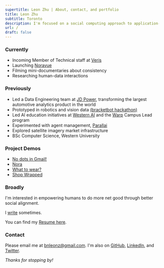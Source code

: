 ```yaml
---
supertitle: Leon Zhu | About, contact, and portfolio
title: Leon Zhu
subtitle: Toronto
description: I'm focused on a social computing approach to application-layer AI. 
url: /
draft: false
---
```



### Currently

- Incoming Member of Technical staff at [Veris](https://veris.ai)
- Launching [Noravue](https://noravue.com)
- Filming mini-documentaries about consistency 
- Researching human-data interactions

### Previously

- Led a Data Engineering team at [JD Power](/portfolio/jdpower), transforming the largest automotive analytics product in the world
- Prototyped in robotics and vision data <a href="https://x.com/sincethestudy/status/1889740418784334241" class="button ~info">(bracketbot hackathon)</a>
- Led AI education initiatives at [Western AI](/portfolio/wai) and the [Warp](/portfolio/warp) Campus Lead program
- Experimented with agent management, <a href="https://parallai.com" class="button ~info">Parallai</a>
- Explored satellite imagery market infrastructure 
- BSc Computer Science, Western University

### Project Demos

- [No dots in Gmail!](https://nodots-jrnweiqqw-lezhus-projects.vercel.app/) 
- [Nora](https://youtu.be/aDgMP7i83SU)
- [What to wear?](https://youtu.be/6KU-DWkOH7k)
- [Shop Wrapped](https://x.com/towheretobegin/status/1939523616489828652/video/1) 

### Broadly

I'm interested in empowering humans to do more net good through better social alignment. 

I [write](/blog) sometimes.

You can find my [Resume here](/resume).


### Contact

Please email me at [bnleonz@gmail.com](mailto:bnleonz@gmail.com). I'm also on [GitHub](https://github.com/lehzhu), [LinkedIn](https://www.linkedin.com/in/leon-zhu/), and [Twitter](https://x.com/towheretobegin). 



_Thanks for stopping by!_
